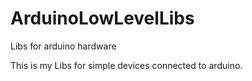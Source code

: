 # ArduinoLowLevelLibs
Libs for arduino hardware

This is my Libs for simple devices connected to arduino.
